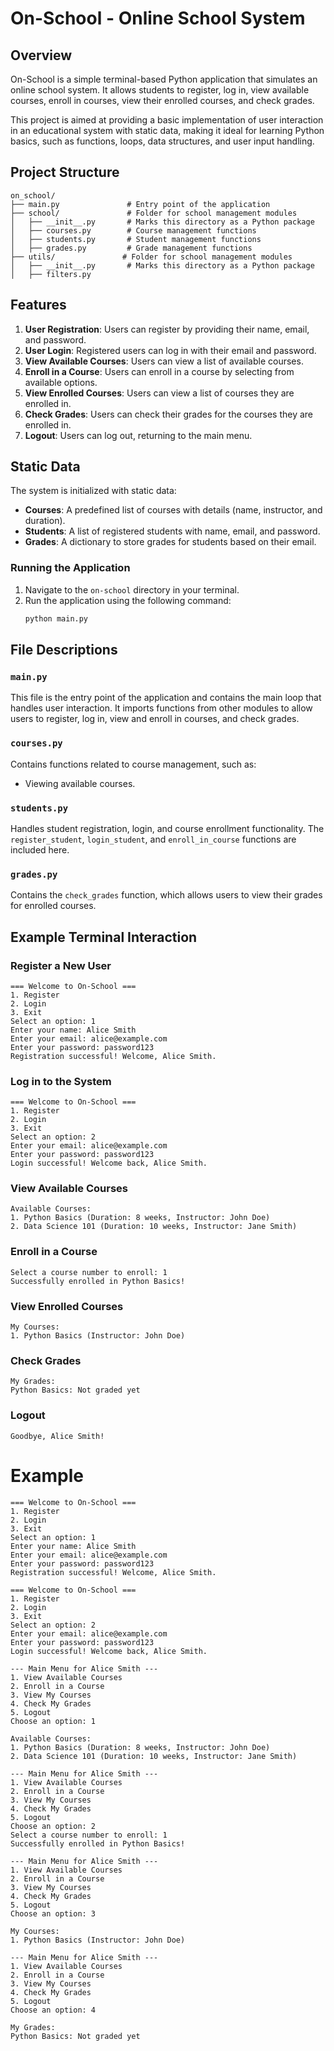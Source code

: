 # On-School - Online School System

## Overview
On-School is a simple terminal-based Python application that simulates an online school system. It allows students to register, log in, view available courses, enroll in courses, view their enrolled courses, and check grades.

This project is aimed at providing a basic implementation of user interaction in an educational system with static data, making it ideal for learning Python basics, such as functions, loops, data structures, and user input handling.

## Project Structure
```
on_school/
├── main.py               # Entry point of the application
├── school/               # Folder for school management modules
│   ├── __init__.py       # Marks this directory as a Python package
│   ├── courses.py        # Course management functions
│   ├── students.py       # Student management functions
│   ├── grades.py         # Grade management functions
├── utils/               # Folder for school management modules
│   ├── __init__.py       # Marks this directory as a Python package
│   ├── filters.py 
```

## Features
1. **User Registration**: Users can register by providing their name, email, and password.
2. **User Login**: Registered users can log in with their email and password.
3. **View Available Courses**: Users can view a list of available courses.
4. **Enroll in a Course**: Users can enroll in a course by selecting from available options.
5. **View Enrolled Courses**: Users can view a list of courses they are enrolled in.
6. **Check Grades**: Users can check their grades for the courses they are enrolled in.
7. **Logout**: Users can log out, returning to the main menu.

## Static Data
The system is initialized with static data:

- **Courses**: A predefined list of courses with details (name, instructor, and duration).
- **Students**: A list of registered students with name, email, and password.
- **Grades**: A dictionary to store grades for students based on their email.

### Running the Application
1. Navigate to the `on-school` directory in your terminal.
2. Run the application using the following command:
   ```bash
   python main.py
   ```

## File Descriptions

### `main.py`
This file is the entry point of the application and contains the main loop that handles user interaction. It imports functions from other modules to allow users to register, log in, view and enroll in courses, and check grades.

### `courses.py`
Contains functions related to course management, such as:
- Viewing available courses.

### `students.py`
Handles student registration, login, and course enrollment functionality. The `register_student`, `login_student`, and `enroll_in_course` functions are included here.

### `grades.py`
Contains the `check_grades` function, which allows users to view their grades for enrolled courses.

## Example Terminal Interaction

### Register a New User
```plaintext
=== Welcome to On-School ===
1. Register
2. Login
3. Exit
Select an option: 1
Enter your name: Alice Smith
Enter your email: alice@example.com
Enter your password: password123
Registration successful! Welcome, Alice Smith.
```

### Log in to the System
```plaintext
=== Welcome to On-School ===
1. Register
2. Login
3. Exit
Select an option: 2
Enter your email: alice@example.com
Enter your password: password123
Login successful! Welcome back, Alice Smith.
```

### View Available Courses
```plaintext
Available Courses:
1. Python Basics (Duration: 8 weeks, Instructor: John Doe)
2. Data Science 101 (Duration: 10 weeks, Instructor: Jane Smith)
```

### Enroll in a Course
```plaintext
Select a course number to enroll: 1
Successfully enrolled in Python Basics!
```

### View Enrolled Courses
```plaintext
My Courses:
1. Python Basics (Instructor: John Doe)
```

### Check Grades
```plaintext
My Grades:
Python Basics: Not graded yet
```

### Logout
```plaintext
Goodbye, Alice Smith!
```

# Example
```plaintext
=== Welcome to On-School ===
1. Register
2. Login
3. Exit
Select an option: 1
Enter your name: Alice Smith
Enter your email: alice@example.com
Enter your password: password123
Registration successful! Welcome, Alice Smith.

=== Welcome to On-School ===
1. Register
2. Login
3. Exit
Select an option: 2
Enter your email: alice@example.com
Enter your password: password123
Login successful! Welcome back, Alice Smith.

--- Main Menu for Alice Smith ---
1. View Available Courses
2. Enroll in a Course
3. View My Courses
4. Check My Grades
5. Logout
Choose an option: 1

Available Courses:
1. Python Basics (Duration: 8 weeks, Instructor: John Doe)
2. Data Science 101 (Duration: 10 weeks, Instructor: Jane Smith)

--- Main Menu for Alice Smith ---
1. View Available Courses
2. Enroll in a Course
3. View My Courses
4. Check My Grades
5. Logout
Choose an option: 2
Select a course number to enroll: 1
Successfully enrolled in Python Basics!

--- Main Menu for Alice Smith ---
1. View Available Courses
2. Enroll in a Course
3. View My Courses
4. Check My Grades
5. Logout
Choose an option: 3

My Courses:
1. Python Basics (Instructor: John Doe)

--- Main Menu for Alice Smith ---
1. View Available Courses
2. Enroll in a Course
3. View My Courses
4. Check My Grades
5. Logout
Choose an option: 4

My Grades:
Python Basics: Not graded yet
```
